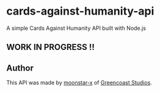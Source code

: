 # cards-against-humanity-api
A simple Cards Against Humanity API built with Node.js

## WORK IN PROGRESS !!

## Author

This API was made by [moonstar-x](https://github.com/moonstar-x) of [Greencoast Studios](https://github.com/greencoast-studios).
